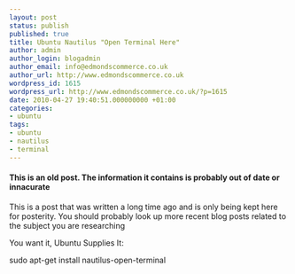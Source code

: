 ```yaml
---
layout: post
status: publish
published: true
title: Ubuntu Nautilus "Open Terminal Here"
author: admin
author_login: blogadmin
author_email: info@edmondscommerce.co.uk
author_url: http://www.edmondscommerce.co.uk
wordpress_id: 1615
wordpress_url: http://www.edmondscommerce.co.uk/?p=1615
date: 2010-04-27 19:40:51.000000000 +01:00
categories:
- ubuntu
tags:
- ubuntu
- nautilus
- terminal
---
```

<div class="oldpost"><h4>This is an old post. The information it contains is probably out of date or innacurate</h4>
<p>
This is a post that was written a long time ago and is only being kept here for posterity.
You should probably look up more recent blog posts related to the subject you are researching
</p>
</div>
You want it, Ubuntu Supplies It:

sudo apt-get install nautilus-open-terminal
